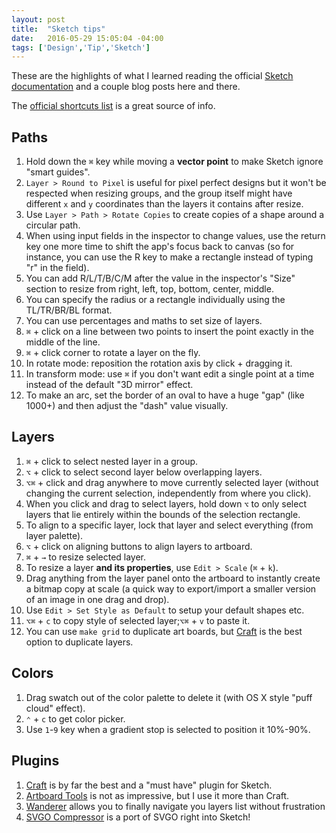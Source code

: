 ```yaml
---
layout: post
title:  "Sketch tips"
date:   2016-05-29 15:05:04 -04:00
tags: ['Design','Tip','Sketch']
---
```


These are the highlights of what I learned reading the official [Sketch documentation][1] and a couple blog posts here and there.

The [official shortcuts list][5] is a great source of info.

## Paths

1. Hold down the `⌘` key while moving a **vector point** to make Sketch ignore "smart guides".
1. `Layer > Round to Pixel` is useful for pixel perfect designs but it won't be respected when resizing groups, and the group itself might have different `x` and `y` coordinates than the layers it contains after resize.
1. Use `Layer > Path > Rotate Copies` to create copies of a shape around a circular path.
1. When using input fields in the inspector to change values, use the return key one more time to shift the app's focus back to canvas (so for instance, you can use the R key to make a rectangle instead of typing "r" in the field).
1. You can add R/L/T/B/C/M after the value in the inspector's "Size" section to resize from right, left, top, bottom, center, middle.
1. You can specify the radius or a rectangle individually using the TL/TR/BR/BL format.
1. You can use percentages and maths to set size of layers.
1. `⌘` + click on a line between two points to insert the point exactly in the middle of the line.
1. `⌘` + click corner to rotate a layer on the fly.
1. In rotate mode: reposition the rotation axis by click + dragging it.
1. In transform mode: use `⌘` if you don't want edit a single point at a time instead of the default "3D mirror" effect.
1. To make an arc, set the border of an oval to have a huge "gap" (like 1000+) and then adjust the "dash" value visually.

## Layers

1. `⌘` + click to select nested layer in a group.
1. `⌥` + click to select second layer below overlapping layers.
1. `⌥⌘` + click and drag anywhere to move currently selected layer (without changing the current selection, independently from where you click).
1. When you click and drag to select layers, hold down `⌥` to only select layers that lie entirely within the bounds of the selection rectangle.
1. To align to a specific layer, lock that layer and select everything (from layer palette).
1. `⌥` + click on aligning buttons to align layers to artboard.
1. `⌘` + `→` to resize selected layer.
1. To resize a layer **and its properties**, use `Edit > Scale` (`⌘` + `k`).
1. Drag anything from the layer panel onto the artboard to instantly create a bitmap copy at scale (a quick way to export/import a smaller version of an image in one drag and drop).
1. Use `Edit > Set Style as Default` to setup your default shapes etc.
1. `⌥⌘` + `c` to copy style of selected layer;`⌥⌘` + `v` to paste it.
1. You can use `make grid` to duplicate art boards, but [Craft][2] is the best option to duplicate layers.

## Colors

1. Drag swatch out of the color palette to delete it (with OS X style "puff cloud" effect).
1. `⌃` + `c` to get color picker.
1. Use `1`-`9` key when a gradient stop is selected to position it 10%-90%.

## Plugins

1. [Craft][2] is by far the best and a "must have" plugin for Sketch.
1. [Artboard Tools][3] is not as impressive, but I use it more than Craft.
1. [Wanderer][4] allows you to finally navigate you layers list without frustration
1. [SVGO Compressor][6] is a port of SVGO right into Sketch!

[1]:https://www.sketchapp.com/learn/documentation/
[2]:https://labs.invisionapp.com/craft
[3]:https://github.com/frankko/Artboard-Tools
[4]:https://github.com/turbobabr/sketch-wanderer
[5]:https://www.sketchapp.com/learn/documentation/13-other/3-shortcuts.html
[6]:https://github.com/BohemianCoding/svgo-compressor
